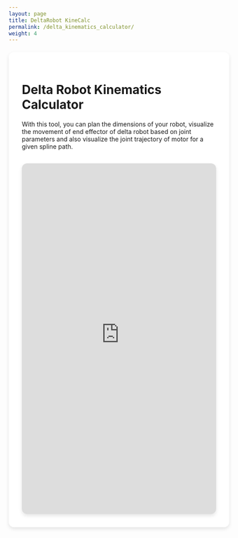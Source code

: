 ```yaml
---
layout: page
title: DeltaRobot KineCalc
permalink: /delta_kinematics_calculator/
weight: 4
---
```


<style>
.content-container {
  padding: 30px;
  margin: 20px 0;
  border-radius: 12px;
  background-color: #fff;
  box-shadow: 0 4px 8px rgba(0, 0, 0, 0.1);
}

.header-text {
  margin-bottom: 30px;
}

.calculator-frame {
  width: 100%;
  height: 800px;
  border: none;
  border-radius: 12px;
  box-shadow: 0 4px 8px rgba(0, 0, 0, 0.1);
}
</style>

<div class="content-container">
  <div class="header-text">
    <h1>Delta Robot Kinematics Calculator</h1>
    <p>With this tool, you can plan the dimensions of your robot, visualize the movement of end effector of delta robot based on joint parameters and also visualize the joint trajectory of motor for a given spline path.</p>
  </div>

  <iframe 
    src="https://delta-robot.streamlit.app/?embed=true" 
    class="calculator-frame">
  </iframe>
</div>